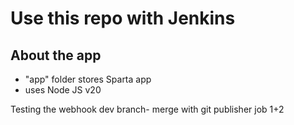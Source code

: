 # Use this repo with Jenkins

## About the app
- "app" folder stores Sparta app
- uses Node JS v20

Testing the webhook dev branch- merge with git publisher job 1+2
